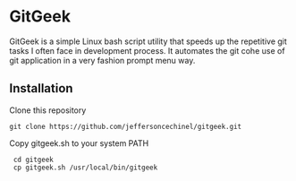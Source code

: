 # GitGeek
GitGeek is a simple Linux bash script utility that speeds up the repetitive git tasks I often face in development process. It automates the git cohe use of git application in a very fashion prompt menu way.
## Installation

Clone this repository
 ```
 git clone https://github.com/jeffersoncechinel/gitgeek.git
 ```
 
Copy gitgeek.sh to your system PATH
```
 cd gitgeek
 cp gitgeek.sh /usr/local/bin/gitgeek
 ```
 